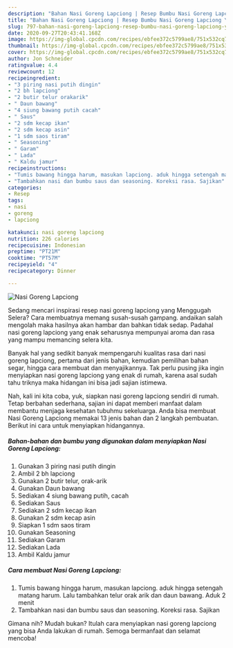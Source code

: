 ```yaml
---
description: "Bahan Nasi Goreng Lapciong | Resep Bumbu Nasi Goreng Lapciong Yang Bikin Ngiler"
title: "Bahan Nasi Goreng Lapciong | Resep Bumbu Nasi Goreng Lapciong Yang Bikin Ngiler"
slug: 797-bahan-nasi-goreng-lapciong-resep-bumbu-nasi-goreng-lapciong-yang-bikin-ngiler
date: 2020-09-27T20:43:41.168Z
image: https://img-global.cpcdn.com/recipes/ebfee372c5799ae8/751x532cq70/nasi-goreng-lapciong-foto-resep-utama.jpg
thumbnail: https://img-global.cpcdn.com/recipes/ebfee372c5799ae8/751x532cq70/nasi-goreng-lapciong-foto-resep-utama.jpg
cover: https://img-global.cpcdn.com/recipes/ebfee372c5799ae8/751x532cq70/nasi-goreng-lapciong-foto-resep-utama.jpg
author: Jon Schneider
ratingvalue: 4.4
reviewcount: 12
recipeingredient:
- "3 piring nasi putih dingin"
- "2 bh lapciong"
- "2 butir telur orakarik"
- " Daun bawang"
- "4 siung bawang putih cacah"
- " Saus"
- "2 sdm kecap ikan"
- "2 sdm kecap asin"
- "1 sdm saos tiram"
- " Seasoning"
- " Garam"
- " Lada"
- " Kaldu jamur"
recipeinstructions:
- "Tumis bawang hingga harum, masukan lapciong. aduk hingga setengah matang harum. Lalu tambahkan telur orak arik dan daun bawang. Aduk 2 menit"
- "Tambahkan nasi dan bumbu saus dan seasoning. Koreksi rasa. Sajikan"
categories:
- Resep
tags:
- nasi
- goreng
- lapciong

katakunci: nasi goreng lapciong 
nutrition: 226 calories
recipecuisine: Indonesian
preptime: "PT21M"
cooktime: "PT57M"
recipeyield: "4"
recipecategory: Dinner

---
```



![Nasi Goreng Lapciong](https://img-global.cpcdn.com/recipes/ebfee372c5799ae8/751x532cq70/nasi-goreng-lapciong-foto-resep-utama.jpg)

Sedang mencari inspirasi resep nasi goreng lapciong yang Menggugah Selera? Cara membuatnya memang susah-susah gampang. andaikan salah mengolah maka hasilnya akan hambar dan bahkan tidak sedap. Padahal nasi goreng lapciong yang enak seharusnya mempunyai aroma dan rasa yang mampu memancing selera kita.

Banyak hal yang sedikit banyak mempengaruhi kualitas rasa dari nasi goreng lapciong, pertama dari jenis bahan, kemudian pemilihan bahan segar, hingga cara membuat dan menyajikannya. Tak perlu pusing jika ingin menyiapkan nasi goreng lapciong yang enak di rumah, karena asal sudah tahu triknya maka hidangan ini bisa jadi sajian istimewa.




Nah, kali ini kita coba, yuk, siapkan nasi goreng lapciong sendiri di rumah. Tetap berbahan sederhana, sajian ini dapat memberi manfaat dalam membantu menjaga kesehatan tubuhmu sekeluarga. Anda bisa membuat Nasi Goreng Lapciong memakai 13 jenis bahan dan 2 langkah pembuatan. Berikut ini cara untuk menyiapkan hidangannya.

<!--inarticleads1-->

##### Bahan-bahan dan bumbu yang digunakan dalam menyiapkan Nasi Goreng Lapciong:

1. Gunakan 3 piring nasi putih dingin
1. Ambil 2 bh lapciong
1. Gunakan 2 butir telur, orak-arik
1. Gunakan  Daun bawang
1. Sediakan 4 siung bawang putih, cacah
1. Sediakan  Saus
1. Sediakan 2 sdm kecap ikan
1. Gunakan 2 sdm kecap asin
1. Siapkan 1 sdm saos tiram
1. Gunakan  Seasoning
1. Sediakan  Garam
1. Sediakan  Lada
1. Ambil  Kaldu jamur




<!--inarticleads2-->

##### Cara membuat Nasi Goreng Lapciong:

1. Tumis bawang hingga harum, masukan lapciong. aduk hingga setengah matang harum. Lalu tambahkan telur orak arik dan daun bawang. Aduk 2 menit
1. Tambahkan nasi dan bumbu saus dan seasoning. Koreksi rasa. Sajikan




Gimana nih? Mudah bukan? Itulah cara menyiapkan nasi goreng lapciong yang bisa Anda lakukan di rumah. Semoga bermanfaat dan selamat mencoba!
